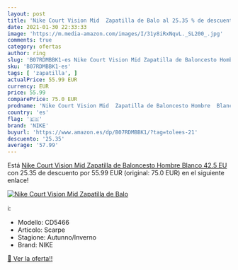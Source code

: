 ```yaml
---
layout: post
title: 'Nike Court Vision Mid  Zapatilla de Balo al 25.35 % de descuento'
date: 2021-01-30 22:33:33
image: 'https://m.media-amazon.com/images/I/31y8iRxNqvL._SL200_.jpg'
comments: true
category: ofertas
author: ring
slug: 'B07RDMBBK1-es Nike Court Vision Mid Zapatilla de Baloncesto Hombre...'
sku: 'B07RDMBBK1-es'
tags: [ 'zapatilla', ]
actualPrice: 55.99 EUR
currency: EUR
price: 55.99
comparePrice: 75.0 EUR
prodname: 'Nike Court Vision Mid  Zapatilla de Baloncesto Hombre  Blanco  42.5 EU'
country: 'es'
flag: '🇪🇸'
brand: 'NIKE'
buyurl: 'https://www.amazon.es/dp/B07RDMBBK1/?tag=tolees-21'
descuento: '25.35'
average: '57.99'
---
```


Está [Nike Court Vision Mid  Zapatilla de Baloncesto Hombre  Blanco  42.5 EU](https://www.amazon.es/dp/B07RDMBBK1/?tag=tolees-21) con 25.35 de descuento por 55.99 EUR (original: 75.0 EUR) en el siguiente enlace!

[![Nike Court Vision Mid  Zapatilla de Balo](https://m.media-amazon.com/images/I/31y8iRxNqvL._SL200_.jpg)](https://www.amazon.es/dp/B07RDMBBK1/?tag=tolees-21)

ℹ️:

- Modello: CD5466
- Articolo: Scarpe
- Stagione: Autunno/Inverno
- Brand: NIKE

[🛒 Ver la oferta!!](https://www.amazon.es/dp/B07RDMBBK1/?tag=tolees-21)
